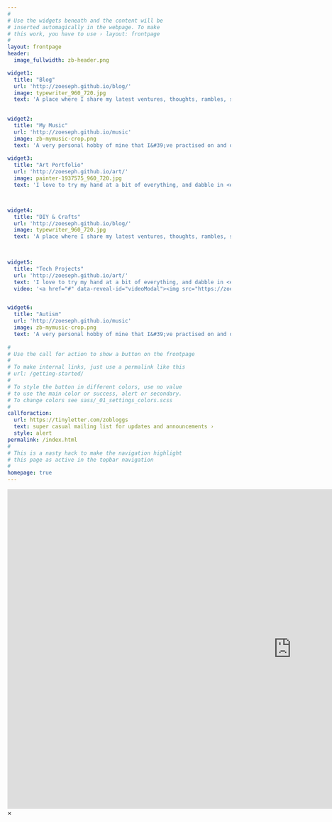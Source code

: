 ```yaml
---
#
# Use the widgets beneath and the content will be
# inserted automagically in the webpage. To make
# this work, you have to use › layout: frontpage
#
layout: frontpage
header:
  image_fullwidth: zb-header.png

widget1:
  title: "Blog"
  url: 'http://zoeseph.github.io/blog/'
  image: typewriter_960_720.jpg
  text: 'A place where I share my latest ventures, thoughts, rambles, schemes and antics. <br/>The trials and tribulations of dabbling late in life with very different career paths; moving from Tech to Art, without a degree or formal schooling beyond GCSE&#39;s, and generally just trying to make life work; keeping afloat with my mental health and my recent diagnosis of Autism at 25.'

    
widget2:
  title: "My Music"
  url: 'http://zoeseph.github.io/music'
  image: zb-mymusic-crop.png
  text: 'A very personal hobby of mine that I&#39;ve practised on and off for well over a decade is Music Production. Attempting everything from song writing, composing, vocals and instruments; I&#39;ve only recently starting releasing my work publicly, under my other pseudonym <em>Zoeseph</em>.'
  
widget3:
  title: "Art Portfolio"
  url: 'http://zoeseph.github.io/art/'
  image: painter-1937575_960_720.jpg
  text: 'I love to try my hand at a bit of everything, and dabble in <em>a lot</em>: <br/>1. My Painting/Drawings<br/>2. Crafts and DIY projects<br/>3. Videography & Editting: <a href="http://youtube.com/">An Autism webseries I&#39;m working on</a>.<br/>4. Original Music Production & Compsition <br/>5. Tech Work & Projects'



widget4:
  title: "DIY & Crafts"
  url: 'http://zoeseph.github.io/blog/'
  image: typewriter_960_720.jpg
  text: 'A place where I share my latest ventures, thoughts, rambles, schemes and antics. <br/>The trials and tribulations of dabbling late in life with very different career paths; moving from Tech to Art, without a degree or formal schooling beyond GCSE&#39;s, and generally just trying to make life work; keeping afloat with my mental health and my recent diagnosis of Autism at 25.'


  
widget5:
  title: "Tech Projects"
  url: 'http://zoeseph.github.io/art/'
  text: 'I love to try my hand at a bit of everything, and dabble in <em>a lot</em>: <br/>1. My Painting/Drawings<br/>2. Crafts and DIY projects<br/>3. Videography & Editting: <a href="http://youtube.com/">An Autism webseries I&#39;m working on</a>.<br/>4. Original Music Production & Compsition <br/>5. Tech Work & Projects'
  video: '<a href="#" data-reveal-id="videoModal"><img src="https://zoeseph.github.io/images/zb-header-ytbutton.png" width="302" height="182" alt=""/></a>'


widget6:
  title: "Autism"
  url: 'http://zoeseph.github.io/music'
  image: zb-mymusic-crop.png
  text: 'A very personal hobby of mine that I&#39;ve practised on and off for well over a decade is Music Production. Attempting everything from song writing, composing, vocals and instruments; I&#39;ve only recently starting releasing my work publicly, under my other pseudonym <em>Zoeseph</em>.'
 
#
# Use the call for action to show a button on the frontpage
#
# To make internal links, just use a permalink like this
# url: /getting-started/
#
# To style the button in different colors, use no value
# to use the main color or success, alert or secondary.
# To change colors see sass/_01_settings_colors.scss
#
callforaction:
  url: https://tinyletter.com/zobloggs
  text: super casual mailing list for updates and announcements ›
  style: alert
permalink: /index.html
#
# This is a nasty hack to make the navigation highlight
# this page as active in the topbar navigation
#
homepage: true
---
```


<div id="videoModal" class="reveal-modal large" data-reveal="">
  <div class="flex-video widescreen vimeo" style="display: block;">
    <iframe width="1280" height="720" src="https://www.youtube.com/embed/3b5zCFSmVvU" frameborder="0" allowfullscreen></iframe>
  </div>
  <a class="close-reveal-modal">&#215;</a>
</div>
